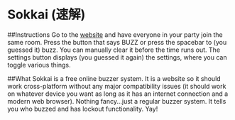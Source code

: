 # Sokkai (速解)
##Instructions
Go to the <a href="https://sokkai.jrmsoftworks.com">website</a> and have everyone in your party join the same room. Press the button that says BUZZ or press the spacebar to (you guessed it) buzz. You can manually clear it before the time runs out. The settings button displays (you guessed it again) the settings, where you can toggle various things.

##What
Sokkai is a free online buzzer system. It is a website so it should work cross-platform without any major compatibility issues (it should work on whatever device you want as long as it has an internet connection and a modern web browser). Nothing fancy...just a regular buzzer system. It tells you who buzzed and has lockout functionality. Yay!
